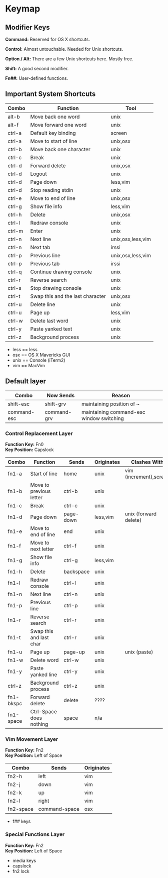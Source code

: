 Keymap
======

## Modifier Keys

**Command:** 
Reserved for OS X shortcuts.

**Control:**
Almost untouchable. Needed for Unix shortcuts.

**Option / Alt:**
There are a few Unix shortcuts here. Mostly free.

**Shift:**
A good second modifier.

**Fn##:**
User-defined functions.


## Important System Shortcuts

| Combo                     | Function                          | Tool        |
| ------------------------- | --------------------------------- | ----------- |
| alt-b                     | Move back one word                | unix        |
| alt-f                     | Move forward one word             | unix        |
| ctrl-a                    | Default key binding               | screen      |
| ctrl-a                    | Move to start of line             | unix,osx    |
| ctrl-b                    | Move back one character           | unix        |
| ctrl-c                    | Break                             | unix        |
| ctrl-d                    | Forward delete                    | unix,osx    |
| ctrl-d                    | Logout                            | unix        |
| ctrl-d                    | Page down                         | less,vim    |
| ctrl-d                    | Stop reading stdin                | unix        |
| ctrl-e                    | Move to end of line               | unix,osx    |
| ctrl-g                    | Show file info                    | less,vim    |
| ctrl-h                    | Delete                            | unix,osx    |
| ctrl-l                    | Redraw console                    | unix        |
| ctrl-m                    | Enter                             | unix        |
| ctrl-n                    | Next line                         | unix,osx,less,vim    |
| ctrl-n                    | Next tab                          | irssi |
| ctrl-p                    | Previous line                     | unix,osx,less,vim    |
| ctrl-p                    | Previous tab                      | irssi |
| ctrl-q                    | Continue drawing console          | unix        |
| ctrl-r                    | Reverse search                    | unix        |
| ctrl-s                    | Stop drawing console              | unix        |
| ctrl-t                    | Swap this and the last character  | unix,osx    |
| ctrl-u                    | Delete line                       | unix        |
| ctrl-u                    | Page up                           | less,vim    |
| ctrl-w                    | Delete last word                  | unix        |
| ctrl-y                    | Paste yanked text                 | unix        |
| ctrl-z                    | Background process                | unix        |


* less == less
* osx  == OS X Mavericks GUI
* unix == Console (iTerm2)
* vim  == MacVim


## Default layer

| Combo                     | Now Sends        | Reason                       |
| ------------------------- | ---------------- | ---------------------------- |
| shift-esc                 | shift-grv        | maintaining position of ~    |
| command-esc               | command-grv      | maintaining command-esc window switching |

### Control Replacement Layer

**Function Key:** Fn0  
**Key Position:** Capslock

| Combo        | Function               | Sends        | Originates | Clashes With        | Fixes    |
| ------------ | ---------------------- | ------------ | ---------- | ------------------- | -------- |
| fn1-a        | Start of line          | home         | unix       | vim (increment),screen | chrome|
| fn1-b        | Move to previous letter| ctrl-b       | unix       |                     |          |
| fn1-c        | Break                  | ctrl-c       | unix       |                     |          |
| fn1-d        | Page down              | page-down    | less,vim   | unix (forward delete)|         |
| fn1-e        | Move to end of line    | end          | unix       |                     | chrome   |
| fn1-f        | Move to next letter    | ctrl-f       | unix       |                     |          |
| fn1-g        | Show file info         | ctrl-g       | less,vim   |                     |          |
| fn1-h        | Delete                 | backspace    | unix       |                     | various  |
| fn1-l        | Redraw console         | ctrl-l       | unix       |                     |          |
| fn1-n        | Next line              | ctrl-n       | unix       |                     |          |
| fn1-p        | Previous line          | ctrl-p       | unix       |                     |          |
| fn1-r        | Reverse search         | ctrl-r       | unix       |                     |          |
| fn1-t        | Swap this and last char| ctrl-r       | unix       |                     |          |
| fn1-u        | Page up                | page-up      | unix       | unix (paste)        |          |
| fn1-w        | Delete word            | ctrl-w       | unix       |                     |          |
| fn1-y        | Paste yanked line      | ctrl-y       | unix       |                     |          |
| ctrl-z       | Background process     | ctrl-z       | unix       |                     |          |
| fn1-bkspc    | Forward delete         | delete       | ????       |                     |          |
| fn1-space    | Ctrl-Space does nothing| space        | n/a        |                     | osx      |


### Vim Movement Layer

**Function Key:** Fn2  
**Key Position:** Left of Space

| Combo        | Sends         | Originates |
| ------------ | ------------- | ---------- |
| fn2-h        | left          | vim        |
| fn2-j        | down          | vim        |
| fn2-k        | up            | vim        |
| fn2-l        | right         | vim        |
| fn2-space    | command-space | osx        |

- f## keys

### Special Functions Layer

**Function Key:** Fn2  
**Key Position:** Left of Space

- media keys
- capslock
- fn2 lock
